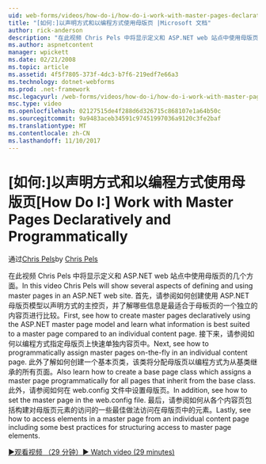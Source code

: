 ```yaml
---
uid: web-forms/videos/how-do-i/how-do-i-work-with-master-pages-declaratively-and-programmatically
title: "[如何:]以声明方式和以编程方式使用母版页 |Microsoft 文档"
author: rick-anderson
description: "在此视频 Chris Pels 中将显示定义和 ASP.NET web 站点中使用母版页的几个方面。 首先，请参阅如何创建母版页 declarati..."
ms.author: aspnetcontent
manager: wpickett
ms.date: 02/21/2008
ms.topic: article
ms.assetid: 4f5f7805-373f-4dc3-b7f6-219edf7e66a3
ms.technology: dotnet-webforms
ms.prod: .net-framework
msc.legacyurl: /web-forms/videos/how-do-i/how-do-i-work-with-master-pages-declaratively-and-programmatically
msc.type: video
ms.openlocfilehash: 02127515de4f288d6d326715c868107e1a64b50c
ms.sourcegitcommit: 9a9483aceb34591c97451997036a9120c3fe2baf
ms.translationtype: MT
ms.contentlocale: zh-CN
ms.lasthandoff: 11/10/2017
---
```

<a name="how-do-i-work-with-master-pages-declaratively-and-programmatically"></a><span data-ttu-id="34fe8-104">[如何:]以声明方式和以编程方式使用母版页</span><span class="sxs-lookup"><span data-stu-id="34fe8-104">[How Do I:] Work with Master Pages Declaratively and Programmatically</span></span>
====================
<span data-ttu-id="34fe8-105">通过[Chris Pels](https://twitter.com/chrispels)</span><span class="sxs-lookup"><span data-stu-id="34fe8-105">by [Chris Pels](https://twitter.com/chrispels)</span></span>

<span data-ttu-id="34fe8-106">在此视频 Chris Pels 中将显示定义和 ASP.NET web 站点中使用母版页的几个方面。</span><span class="sxs-lookup"><span data-stu-id="34fe8-106">In this video Chris Pels will show several aspects of defining and using master pages in an ASP.NET web site.</span></span> <span data-ttu-id="34fe8-107">首先，请参阅如何创建使用 ASP.NET 母版页模型以声明方式的主控页，并了解哪些信息是最适合于母板页的一个独立的内容页进行比较。</span><span class="sxs-lookup"><span data-stu-id="34fe8-107">First, see how to create master pages declaratively using the ASP.NET master page model and learn what information is best suited to a master page compared to an individual content page.</span></span> <span data-ttu-id="34fe8-108">接下来，请参阅如何以编程方式指定母版页上快速单独内容页中。</span><span class="sxs-lookup"><span data-stu-id="34fe8-108">Next, see how to programmatically assign master pages on-the-fly in an individual content page.</span></span> <span data-ttu-id="34fe8-109">此外了解如何创建一个基本页类，该类将分配母版页以编程方式为从基类继承的所有页面。</span><span class="sxs-lookup"><span data-stu-id="34fe8-109">Also learn how to create a base page class which assigns a master page programmatically for all pages that inherit from the base class.</span></span> <span data-ttu-id="34fe8-110">此外，请参阅如何在 web.config 文件中设置母版页。</span><span class="sxs-lookup"><span data-stu-id="34fe8-110">In addition, see how to set the master page in the web.config file.</span></span> <span data-ttu-id="34fe8-111">最后，请参阅如何从各个内容页包括构建对母版页元素的访问的一些最佳做法访问在母版页中的元素。</span><span class="sxs-lookup"><span data-stu-id="34fe8-111">Lastly, see how to access elements in a master page from an individual content page including some best practices for structuring access to master page elements.</span></span>

[<span data-ttu-id="34fe8-112">&#9654;观看视频 （29 分钟）</span><span class="sxs-lookup"><span data-stu-id="34fe8-112">&#9654; Watch video (29 minutes)</span></span>](https://channel9.msdn.com/Blogs/ASP-NET-Site-Videos/how-do-i-work-with-master-pages-declaratively-and-programmatically)
